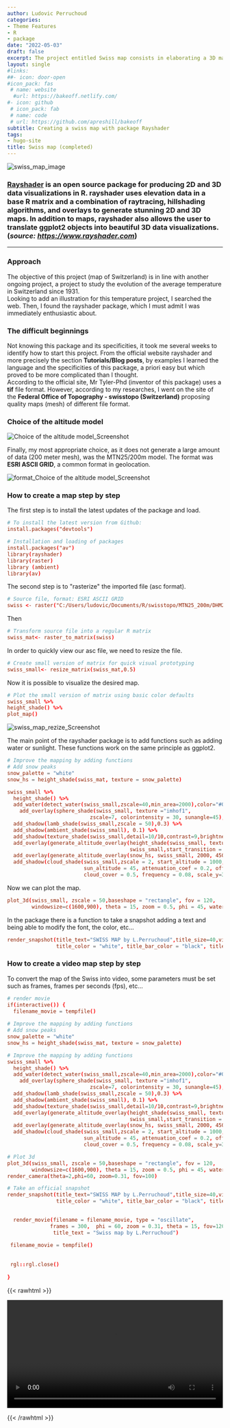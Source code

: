 ```yaml
---
author: Ludovic Perruchoud
categories:
- Theme Features
- R
- package
date: "2022-05-03"
draft: false
excerpt: The project entitled Swiss map consists in elaborating a 3D map of Switzerland with the Rayshader package from a specific image format. This package from the middle of 2021 offers rich functions for 3D mapping.Swiss map only touches a very small part of the functionality of this incredible package but look already at the result obtained with Swiss map. Have a good read ! 
layout: single
#links:
##- icon: door-open
#icon_pack: fas
 # name: website
  #url: https://bakeoff.netlify.com/
#- icon: github
 # icon_pack: fab
 # name: code
 # url: https://github.com/apreshill/bakeoff
subtitle: Creating a swiss map with package Rayshader
tags:
- hugo-site
title: Swiss map (completed)
---
```


![swiss_map_image](swiss_map_final.png)

### [Rayshader](https://www.rayshader.com/) is an open source package for producing 2D and 3D data visualizations in R. rayshader uses elevation data in a base R matrix and a combination of raytracing, hillshading algorithms, and overlays to generate stunning 2D and 3D maps. In addition to maps, rayshader also allows the user to translate ggplot2 objects into beautiful 3D data visualizations. (*source: https://www.rayshader.com*)

---

### Approach

The objective of this project (map of Switzerland) is in line with another ongoing project, a project to study the evolution of the average temperature in Switzerland since 1931.  
Looking to add an illustration for this temperature project, I searched the web. Then, I found the rayshader package, which I must admit I was immediately enthusiastic about. 

### The difficult beginnings
Not knowing this package and its specificities, it took me several weeks to identify how to start this project. From the official website rayshader and more precisely the section **Tutorials/Blog posts**, by examples I learned the language and the specificities of this package, a priori easy but which proved to be more complicated than I thought.  
According to the official site, Mr Tyler-Phd (inventor of this package) uses a **tif** file format. However, according to my researches, I went on the site of the **Federal Office of Topography - swisstopo (Switzerland)** proposing quality maps (mesh) of different file format. 

### Choice of the altitude model

![Choice of the altitude model_Screenshot](MTN25_200m.PNG)

Finally, my most appropriate choice, as it does not generate a large amount of data (200 meter mesh), was the MTN25/200m model. The format was **ESRI ASCII GRID**, a common format in geolocation.

![format_Choice of the altitude model_Screenshot](format_MTN25_200m.PNG)

### How to create a map step by step


The first step is to install the latest updates of the package and load.

```toml
# To install the latest version from Github:
install.packages("devtools")

# Installation and loading of packages
install.packages("av")
library(rayshader)
library(raster)
library (ambient)
library(av)
```
The second step is to "rasterize" the imported file (asc format).

```toml
# Source file, format: ESRI ASCII GRID
swiss <- raster("C:/Users/ludovic/Documents/R/swisstopo/MTN25_200m/DHM200.asc")
```
Then 

```toml
# Transform source file into a regular R matrix
swiss_mat<- raster_to_matrix(swiss)
```

In order to quickly view our asc file, we need to resize the file.

```toml
# Create small version of matrix for quick visual prototyping
swiss_small<- resize_matrix(swiss_mat,0.5)
```
Now it is possible to visualize the desired map.

```toml
# Plot the small version of matrix using basic color defaults
swiss_small %>% 
height_shade() %>% 
plot_map()
```
![swiss_map_rezize_Screenshot](swiss_map_rezize.png)

The main point of the rayshader package is to add functions such as adding water or sunlight. These functions work on the same principle as ggplot2.

```toml
# Improve the mapping by adding functions
# Add snow peaks 
snow_palette = "white"
snow_hs = height_shade(swiss_mat, texture = snow_palette)
```

```toml
swiss_small %>% 
  height_shade() %>% 
  add_water(detect_water(swiss_small,zscale=40,min_area=2000),color="#02bdb5") %>%
    add_overlay(sphere_shade(swiss_small, texture ="imhof1",
                           zscale=7, colorintensity = 30, sunangle=45), alphalayer=0.8) %>%
  add_shadow(lamb_shade(swiss_small,zscale = 50),0.3) %>%
  add_shadow(ambient_shade(swiss_small), 0.1) %>%
  add_shadow(texture_shade(swiss_small,detail=10/10,contrast=9,brightness = 50), 0.01) %>%
  add_overlay(generate_altitude_overlay(height_shade(swiss_small, texture = "#91aaba"),
                                        swiss_small,start_transition = -300,end_transition = 500)) %>%
  add_overlay(generate_altitude_overlay(snow_hs, swiss_small, 2000, 4500, lower=FALSE)) %>%
  add_shadow(cloud_shade(swiss_small,zscale = 2, start_altitude = 1000, end_altitude = 4000, 
                         sun_altitude = 45, attenuation_coef = 0.2, offset_y = 300,
                         cloud_cover = 0.5, frequency = 0.08, scale_y=3, fractal_levels = 16), 0.5)%>%
```
Now we can plot the map.

```toml
plot_3d(swiss_small, zscale = 50,baseshape = "rectangle", fov = 120, 
        windowsize=c(1600,900), theta = 15, zoom = 0.5, phi = 45, watercolor="#02bdb5")
```
In the package there is a function to take a snapshot adding a text and being able to modify the font, the color, etc...

```toml
render_snapshot(title_text="SWISS MAP by L.Perruchoud",title_size=40,vignette=T,title_font = "Helvetica",title_offset=c(0,20),
                title_color = "white", title_bar_color = "black", title_position = "north")
```

### How to create a video map step by step

To convert the map of the Swiss into video, some parameters must be set such as frames, frames per seconds (fps), etc...

```toml
# render movie
if(interactive()) {
  filename_movie = tempfile()
  
# Improve the mapping by adding functions
# Add snow peaks 
snow_palette = "white"
snow_hs = height_shade(swiss_mat, texture = snow_palette)

# Improve the mapping by adding functions
swiss_small %>% 
  height_shade() %>% 
  add_water(detect_water(swiss_small,zscale=40,min_area=2000),color="#02bdb5") %>%
    add_overlay(sphere_shade(swiss_small, texture ="imhof1",
                           zscale=7, colorintensity = 30, sunangle=45), alphalayer=0.8) %>%
  add_shadow(lamb_shade(swiss_small,zscale = 50),0.3) %>%
  add_shadow(ambient_shade(swiss_small), 0.1) %>%
  add_shadow(texture_shade(swiss_small,detail=10/10,contrast=9,brightness = 50), 0.01) %>%
  add_overlay(generate_altitude_overlay(height_shade(swiss_small, texture = "#91aaba"),
                                        swiss_small,start_transition = -300,end_transition = 500)) %>%
  add_overlay(generate_altitude_overlay(snow_hs, swiss_small, 2000, 4500, lower=FALSE)) %>%
  add_shadow(cloud_shade(swiss_small,zscale = 2, start_altitude = 1000, end_altitude = 4000, 
                         sun_altitude = 45, attenuation_coef = 0.2, offset_y = 300,
                         cloud_cover = 0.5, frequency = 0.08, scale_y=3, fractal_levels = 16), 0.5)%>%

# Plot 3d
plot_3d(swiss_small, zscale = 50,baseshape = "rectangle", fov = 120, 
        windowsize=c(1600,900), theta = 15, zoom = 0.5, phi = 45, watercolor="#02bdb5")
render_camera(theta=2,phi=60, zoom=0.31, fov=100)

# Take an official snapshot
render_snapshot(title_text="SWISS MAP by L.Perruchoud",title_size=40,vignette=T,title_font = "Helvetica",title_offset=c(0,20),
                title_color = "white", title_bar_color = "black", title_position = "north")
 

  render_movie(filename = filename_movie, type = "oscillate", 
              frames = 300,  phi = 60, zoom = 0.31, theta = 15, fov=120,
               title_text = "Swiss map by L.Perruchoud")
              
 filename_movie = tempfile()
  
 
 rgl::rgl.close()
   
}
```
{{< rawhtml >}} 

<video width=100% controls autoplay>
    <source src="/videos/swiss_map.mp4" type="video/mp4">
    Your browser does not support the video tag.  
</video>

{{< /rawhtml >}}

